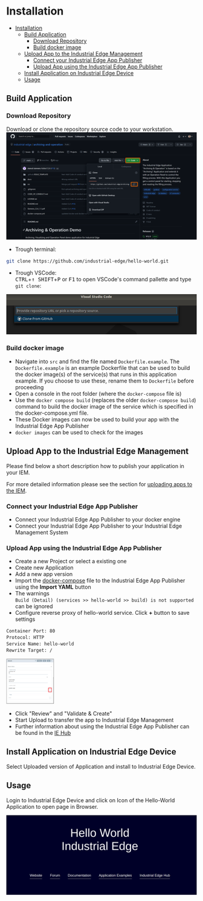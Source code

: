 # Installation

- [Installation](#installation)
  - [Build Application](#build-application)
    - [Download Repository](#download-repository)
    - [Build docker image](#build-docker-image)
  - [Upload App to the Industrial Edge Management](#upload-app-to-the-industrial-edge-management)
    - [Connect your Industrial Edge App Publisher](#connect-your-industrial-edge-app-publisher)
    - [Upload App using the Industrial Edge App Publisher](#upload-app-using-the-industrial-edge-app-publisher)
  - [Install Application on Industrial Edge Device](#install-application-on-industrial-edge-device)
  - [Usage](#usage)
  
## Build Application

### Download Repository

Download or clone the repository source code to your workstation.  
![Github Clone Section](graphics/clonerepo.png)


* Trough terminal:
```bash
git clone https://github.com/industrial-edge/hello-world.git
```

* Trough VSCode:  
<kbd>CTRL</kbd>+<kbd>&uarr; SHIFT</kbd>+<kbd>P</kbd> or <kbd>F1</kbd> to open VSCode's command pallette and type `git clone`:

![VS Code Git Clone command](graphics/git.png)

### Build docker image

- Navigate into `src` and find the file named `Dockerfile.example`. The `Dockerfile.example` is an example Dockerfile that can be used to build the docker image(s) of the service(s) that runs in this application example. If you choose to use these, rename them to `Dockerfile` before proceeding
- Open a console in the root folder (where the `docker-compose` file is)
- Use the `docker compose build` (replaces the older `docker-compose build`) command to build the docker image of the service which is specified in the docker-compose.yml file.
- These Docker images can now be used to build your app with the Industrial Edge App Publisher
- `docker images` can be used to check for the images

## Upload App to the Industrial Edge Management

Please find below a short description how to publish your application in your IEM.

For more detailed information please see the section for [uploading apps to the IEM](https://github.com/industrial-edge/upload-app-to-iem).

### Connect your Industrial Edge App Publisher

- Connect your Industrial Edge App Publisher to your docker engine
- Connect your Industrial Edge App Publisher to your Industrial Edge Management System

### Upload App using the Industrial Edge App Publisher

- Create a new Project or select a existing one
- Create new Application
- Add a new app version
- Import the [docker-compose](../docker-compose.yml) file to the Industrial Edge App Publisher using the **Import YAML** button
- The warnings <br> `Build (Detail) (services >> hello-world >> build) is not supported` <br> 
  can be ignored
- Configure reverse proxy of hello-world service. Click **+** button to save settings
  
```txt
Container Port: 80
Protocol: HTTP 
Service Name: hello-world
Rewrite Target: /
```

<a href="graphics/reverse-proxy.png"><img src="graphics/reverse-proxy.png" height="25%" width="25%" ></a> 
<br>

- Click "Review" and "Validate & Create"
- Start Upload to transfer the app to Industrial Edge Management
- Further information about using the Industrial Edge App Publisher can be found in the [IE Hub](https://iehub.eu1.edge.siemens.cloud/documents/appPublisher/en/start.html)

## Install Application on Industrial Edge Device

Select Uploaded version of Application and install to Industrial Edge Device.

## Usage

Login to Industrial Edge Device and click on Icon of the Hello-World Application to open page in Browser.

![hello-world](graphics/hello-world.png)
